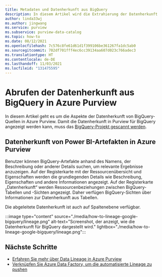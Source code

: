 ```yaml
---
title: Metadaten und Datenherkunft aus BigQuery
description: In diesem Artikel wird die Extrahierung der Datenherkunft aus BigQuery beschrieben.
author: linda33wj
ms.author: jingwang
ms.service: purview
ms.subservice: purview-data-catalog
ms.topic: how-to
ms.date: 08/12/2021
ms.openlocfilehash: 7c576c8fe61d61d1f399106be361267fa1dc5ab0
ms.sourcegitcommit: 702df701fff4ec6cc39134aa607d023c766adec3
ms.translationtype: HT
ms.contentlocale: de-DE
ms.lasthandoff: 11/03/2021
ms.locfileid: "131475595"
---
```

# <a name="how-to-get-lineage-from-bigquery-into-azure-purview"></a>Abrufen der Datenherkunft aus BigQuery in Azure Purview

In diesem Artikel geht es um die Aspekte der Datenherkunft von BigQuery-Quellen in Azure Purview. Damit die Datenherkunft in Purview für BigQuery angezeigt werden kann, muss das [BigQuery-Projekt gescannt werden](../purview/register-scan-google-bigquery-source.md). 

## <a name="lineage-of-bigquery-artifacts-in-azure-purview"></a>Datenherkunft von Power BI-Artefakten in Azure Purview

Benutzer können BigQuery-Artefakte anhand des Namens, der Beschreibung oder anderer Details suchen, um relevante Ergebnisse anzuzeigen. Auf der Registerkarte mit der Ressourcenübersicht und Eigenschaften werden die grundlegenden Details wie Beschreibung, Eigenschaften und andere Informationen angezeigt. Auf der Registerkarte „Datenherkunft“ werden Ressourcenbeziehungen zwischen BigQuery-Tabellen und -Sichten angezeigt. Daher verfügen BigQuery-Sichten über Informationen zur Datenherkunft aus Tabellen. 

Die abgeleitete Datenherkunft ist auch auf Spaltenebene verfügbar.

:::image type="content" source="./media/how-to-lineage-google-bigquery/lineage.png" alt-text="Screenshot, der anzeigt, wie die Datenherkunft für BigQuery dargestellt wird." lightbox="./media/how-to-lineage-google-bigquery/lineage.png":::


## <a name="next-steps"></a>Nächste Schritte

- [Erfahren Sie mehr über Data Lineage in Azure Purview](catalog-lineage-user-guide.md)
- [Verknüpfen Sie Azure Data Factory, um die automatisierte Lineage zu pushen](how-to-link-azure-data-factory.md)
